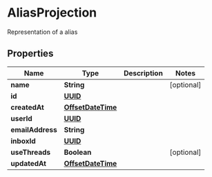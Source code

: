 

# AliasProjection

Representation of a alias
## Properties

Name | Type | Description | Notes
------------ | ------------- | ------------- | -------------
**name** | **String** |  |  [optional]
**id** | [**UUID**](UUID) |  | 
**createdAt** | [**OffsetDateTime**](OffsetDateTime) |  | 
**userId** | [**UUID**](UUID) |  | 
**emailAddress** | **String** |  | 
**inboxId** | [**UUID**](UUID) |  | 
**useThreads** | **Boolean** |  |  [optional]
**updatedAt** | [**OffsetDateTime**](OffsetDateTime) |  | 



